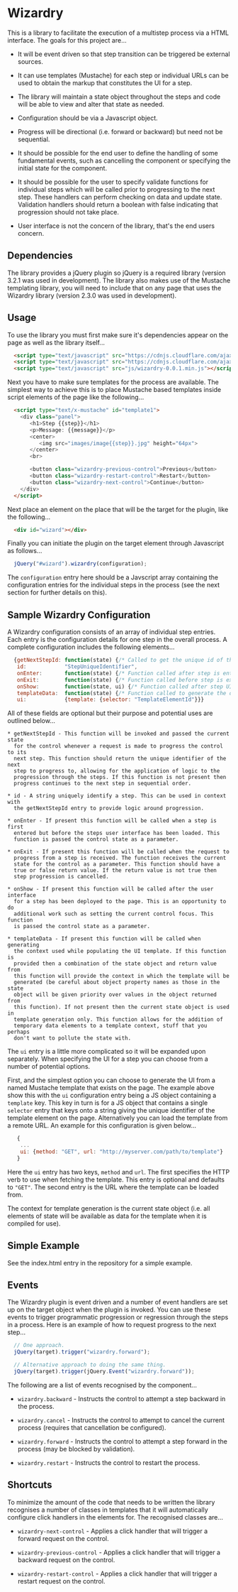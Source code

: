 # Wizardry

This is a library to facilitate the execution of a multistep process via a HTML
interface. The goals for this project are...

 * It will be event driven so that step transition can be triggered be external
   sources.

 * It can use templates (Mustache) for each step or individual URLs can be used
   to obtain the markup that constitutes the UI for a step.

 * The library will maintain a state object throughout the steps and code will
   be able to view and alter that state as needed.

 * Configuration should be via a Javascript object.

 * Progress will be directional (i.e. forward or backward) but need not be
   sequential.

 * It should be possible for the end user to define the handling of some
   fundamental events, such as cancelling the component or specifying the
   initial state for the component.

 * It should be possible for the user to specify validate functions for
   individual steps which will be called prior to progressing to the next step.
   These handlers can perform checking on data and update state. Validation
   handlers should return a boolean with false indicating that progression
   should not take place.

 * User interface is not the concern of the library, that's the end users
   concern.

## Dependencies

The library provides a jQuery plugin so jQuery is a required library (version
3.2.1 was used in development). The library also makes use of the Mustache
templating library, you will need to include that on any page that uses the
Wizardry library (version 2.3.0 was used in development).

## Usage

To use the library you must first make sure it's dependencies appear on the
page as well as the library itself...

```html
  <script type="text/javascript" src="https://cdnjs.cloudflare.com/ajax/libs/jquery/3.2.1/jquery.min.js"></script>
  <script type="text/javascript" src="https://cdnjs.cloudflare.com/ajax/libs/mustache.js/2.3.0/mustache.min.js"></script>
  <script type="text/javascript" src="js/wizardry-0.0.1.min.js"></script>
```

Next you have to make sure templates for the process are available. The simplest
way to achieve this is to place Mustache based templates inside script elements
of the page like the following...

```html
  <script type="text/x-mustache" id="template1">
    <div class="panel">
       <h1>Step {{step}}</h1>
       <p>Message: {{message}}</p>
       <center>
          <img src="images/image{{step}}.jpg" height="64px">
       </center>
       <br>

       <button class="wizardry-previous-control">Previous</button>
       <button class="wizardry-restart-control">Restart</button>
       <button class="wizardry-next-control">Continue</button>
    </div>
  </script>
```

Next place an element on the place that will be the target for the plugin, like
the following...

```html
  <div id="wizard"></div>
```

Finally you can initiate the plugin on the target element through Javascript as
follows...

```javascript
  jQuery("#wizard").wizardry(configuration);
```

The ```configuration``` entry here should be a Javscript array containing the
configuration entries for the individual steps in the process (see the next
section for further details on this).

## Sample Wizardry Configuration

A Wizardry configuration consists of an array of individual step entries. Each
entry is the configuration details for one step in the overall process. A
complete configuration includes the following elements...

```javascript
  {getNextStepId: function(state) {/* Called to get the unique id of the next step. */},
   id:            "StepUniqueIdentifier",
   onEnter:       function(state) {/* Function called after step is entered. */},
   onExit:        function(state) {/* Function called before step is exited. */},
   onShow:        function(state, ui) {/* Function called after step UI deployed. */},
   templateData:  function(state) {/* Function called to generate the data used for the template. */},
   ui:            {template: {selector: "TemplateElementId"}}}
```

All of these fields are optional but their purpose and potential uses are outlined
below...

    * getNextStepId - This function will be invoked and passed the current state
      for the control whenever a request is made to progress the control to its
      next step. This function should return the unique identifier of the next
      step to progress to, allowing for the application of logic to the
      progression through the steps. If this function is not present then
      progress continues to the next step in sequential order.

    * id - A string uniquely identify a step. This can be used in context with
      the getNextStepId entry to provide logic around progression.

    * onEnter - If present this function will be called when a step is first
      entered but before the steps user interface has been loaded. This
      function is passed the control state as a parameter.

    * onExit - If present this function will be called when the request to
      progress from a step is received. The function receives the current
      state for the control as a parameter. This function should have a
      true or false return value. If the return value is not true then
      step progression is cancelled.

    * onShow - If present this function will be called after the user interface
      for a step has been deployed to the page. This is an opportunity to do
      additional work such as setting the current control focus. This function
      is passed the control state as a parameter.

    * templateData - If present this function will be called when generating
      the context used while populating the UI template. If this function is
      provided then a combination of the state object and return value from
      this function will provide the context in which the template will be
      generated (be careful about object property names as those in the state
      object will be given priority over values in the object returned from
      this function). If not present then the current state object is used in
      template generation only. This function allows for the addition of
      temporary data elements to a template context, stuff that you perhaps
      don't want to pollute the state with.

The ```ui``` entry is a little more complicated so it will be expanded upon
separately. When specifying the UI for a step you can choose from a number of
potential options.

First, and the simplest option you can choose to generate the UI from a named
Mustache template that exists on the page. The example above show this with the
```ui``` configuration entry being a JS object containing a ```template``` key.
This key in turn is for a JS object that contains a single ```selector``` entry
that keys onto a string giving the unique identifier of the template element on
the page.  Alternatively you can load the template from a remote URL. An example
for this configuration is given below...

```javascript
   {
    ...
    ui: {method: "GET", url: "http://myserver.com/path/to/template"}
   }
```

Here the ```ui``` entry has two keys, ```method``` and ```url```. The first
specifies the HTTP verb to use when fetching the template. This entry is optional
and defaults to ```"GET"```. The second entry is the URL where the template can
be loaded from.


The context for template generation is the current state object (i.e. all
elements of state will be available as data for the template when it is compiled
for use).

## Simple Example

See the index.html entry in the repository for a simple example.

## Events

The Wizardry plugin is event driven and a number of event handlers are set up on
the target object when the plugin is invoked. You can use these events to trigger
programmatic progression or regression through the steps in a process. Here is
an example of how to request progress to the next step...

```javascript
  // One approach.
  jQuery(target).trigger("wizardry.forward");

  // Alternative approach to doing the same thing.
  jQuery(target).trigger(jQuery.Event("wizardry.forward"));
```

The following are a list of events recognised by the component...

  * ```wizardry.backward``` - Instructs the control to attempt a step backward
    in the process.

  * ```wizardry.cancel``` - Instructs the control to attempt to cancel the
    current process (requires that cancellation be configured).

  * ```wizardry.forward``` - Instructs the control to attempt a step forward
    in the process (may be blocked by validation).

  * ```wizardry.restart``` - Instructs the control to restart the process.

## Shortcuts

To minimize the amount of the code that needs to be written the library
recognises a number of classes in templates that it will automatically configure
click handlers in the elements for. The recognised classes are...

  * ```wizardry-next-control``` - Applies a click handler that will trigger a
    forward request on the control.

  * ```wizardry-previous-control``` - Applies a click handler that will trigger
    a backward request on the control.

  * ```wizardry-restart-control``` - Applies a click handler that will trigger a
    restart request on the control.
